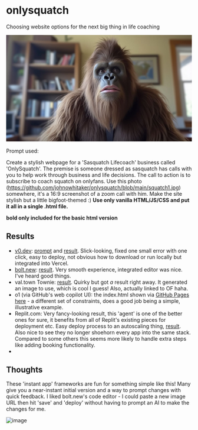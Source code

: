 # onlysquatch
Choosing website options for the next big thing in life coaching

![](squatch1.jpg)

Prompt used:

Create a stylish webpage for a 'Sasquatch Lifecoach' business called 'OnlySquatch'. The premise is someone dressed as sasquatch has calls with you to help work through business and life decisions. The call to action is to subscribe to coach squatch on onlyfans. Use this photo (https://github.com/johnowhitaker/onlysquatch/blob/main/squatch1.jpg) somewhere, it's a 16:9 screenshot of a zoom call with him. Make the site stylish but a little bigfoot-themed :) **Use only vanilla HTML/JS/CSS and put it all in a single .html file.**

**bold only included for the basic html version**

## Results

- [v0.dev](https://v0.dev/): [prompt](https://v0.dev/chat/onlysquatch-website-Xgd1YLDFay2?b=b_dcqeZQ06bIx&p=0) and [result](https://unvnwgcmbmi5qx55.vercel.app/). Slick-looking, fixed one small error with one click, easy to deploy, not obvious how to download or run locally but integrated into Vercel.
- [bolt.new](https://bolt.new/): [result](https://jade-wisp-0c6f50.netlify.app/). Very smooth experience, integrated editor was nice. I've heard good things.
- val.town Townie: [result](https://johnowhitaker-blithecrimsonpike.web.val.run). Quirky but got *a* result right away. It generated an image to use, which is cool I guess! Also, actually linked to OF haha. 
- o1 (via GitHub's web copilot UI): the index.html shown via [GitHub Pages here](https://johnowhitaker.github.io/onlysquatch/) - a different set of constraints, does a good job being a simple, illustrative example.
- Replit.com: Very fancy-looking result, this 'agent' is one of the better ones for sure, it benefits from all of Replit's existing pieces for deployment etc. Easy deploy process to an autoscaling thing, [result](https://sasquatch-guidance.replit.app/). Also nice to see they no longer shoehorn every app into the same stack. Compared to some others this seems more likely to handle extra steps like adding booking functionality.
- 


## Thoughts

These 'instant app' frameworks are fun for something simple like this! Many give you a near-instant initial version and a way to prompt changes with quick feedback. I liked bolt.new's code editor - I could paste a new image URL then hit 'save' and 'deploy' without having to prompt an AI to make the changes for me. 

![image](https://github.com/user-attachments/assets/c0c2c224-eaf5-4a3c-b5e1-5860ac153eae)

